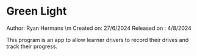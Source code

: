 # Green Light

Author: Ryan Hermans \m
Created on: 27/6/2024
Released on : 4/8/2024

This program is an app to allow learner drivers to record their drives and track their progress.
